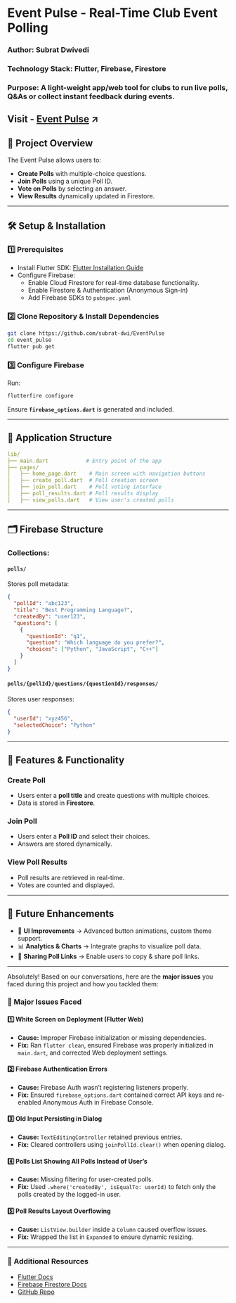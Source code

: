 
# **Event Pulse - Real-Time Club Event Polling**
### **Author:** Subrat Dwivedi  
### **Technology Stack:** Flutter, Firebase, Firestore  
### **Purpose:** A light-weight app/web tool for clubs to run live polls, Q&As or collect instant feedback during events.

## Visit - [Event Pulse](https://event-pulse-ffa53.web.app/) ↗️



## **📌 Project Overview**
The Event Pulse allows users to:
- **Create Polls** with multiple-choice questions.
- **Join Polls** using a unique Poll ID.
- **Vote on Polls** by selecting an answer.
- **View Results** dynamically updated in Firestore.

---

## **🛠️ Setup & Installation**
### **1️⃣ Prerequisites**
- Install Flutter SDK: [Flutter Installation Guide](https://flutter.dev/docs/get-started/install)
- Configure Firebase:
  - Enable Cloud Firestore for real-time database functionality. 
  - Enable Firestore & Authentication (Anonymous Sign-in)
  - Add Firebase SDKs to `pubspec.yaml`

### **2️⃣ Clone Repository & Install Dependencies**
```sh
git clone https://github.com/subrat-dwi/EventPulse
cd event_pulse
flutter pub get
```

### **3️⃣ Configure Firebase**
Run:
```sh
flutterfire configure
```
Ensure **`firebase_options.dart`** is generated and included.

---

## **📜 Application Structure**
```yaml
lib/
├── main.dart            # Entry point of the app
├── pages/
│   ├── home_page.dart    # Main screen with navigation buttons
│   ├── create_poll.dart  # Poll creation screen
│   ├── join_poll.dart    # Poll voting interface
│   ├── poll_results.dart # Poll results display
│   ├── view_polls.dart   # View user's created polls
```

---

## **🗂️ Firebase Structure**
### **Collections:**
#### **`polls/`**
Stores poll metadata:
```json
{
  "pollId": "abc123",
  "title": "Best Programming Language?",
  "createdBy": "user123",
  "questions": [
    {
      "questionId": "q1",
      "question": "Which language do you prefer?",
      "choices": ["Python", "JavaScript", "C++"]
    }
  ]
}
```

#### **`polls/{pollId}/questions/{questionId}/responses/`**
Stores user responses:
```json
{
  "userId": "xyz456",
  "selectedChoice": "Python"
}
```

---

## **🚀 Features & Functionality**
### **Create Poll**
- Users enter a **poll title** and create questions with multiple choices.
- Data is stored in **Firestore**.

### **Join Poll**
- Users enter a **Poll ID** and select their choices.
- Answers are stored dynamically.

### **View Poll Results**
- Poll results are retrieved in real-time.
- Votes are counted and displayed.

---

## **📅 Future Enhancements**
- 🎨 **UI Improvements** → Advanced button animations, custom theme support.
- 📊 **Analytics & Charts** → Integrate graphs to visualize poll data.
- 🔗 **Sharing Poll Links** → Enable users to copy & share poll links.

---

Absolutely! Based on our conversations, here are the **major issues** you faced during this project and how you tackled them:

### **🚨 Major Issues Faced**
#### **1️⃣ White Screen on Deployment (Flutter Web)**
- **Cause:** Improper Firebase initialization or missing dependencies.
- **Fix:** Ran `flutter clean`, ensured Firebase was properly initialized in `main.dart`, and corrected Web deployment settings.

#### **2️⃣ Firebase Authentication Errors**
- **Cause:** Firebase Auth wasn’t registering listeners properly.
- **Fix:** Ensured `firebase_options.dart` contained correct API keys and re-enabled Anonymous Auth in Firebase Console.

#### **3️⃣ Old Input Persisting in Dialog**
- **Cause:** `TextEditingController` retained previous entries.
- **Fix:** Cleared controllers using `joinPollId.clear()` when opening dialog.

#### **4️⃣ Polls List Showing All Polls Instead of User’s**
- **Cause:** Missing filtering for user-created polls.
- **Fix:** Used `.where('createdBy', isEqualTo: userId)` to fetch only the polls created by the logged-in user.

#### **5️⃣ Poll Results Layout Overflowing**
- **Cause:** `ListView.builder` inside a `Column` caused overflow issues.
- **Fix:** Wrapped the list in `Expanded` to ensure dynamic resizing.

---

### **🔗 Additional Resources**
- [Flutter Docs](https://flutter.dev/docs)
- [Firebase Firestore Docs](https://firebase.google.com/docs/firestore)
- [GitHub Repo](https://github.com/subrat-dwi/EventPulse)
